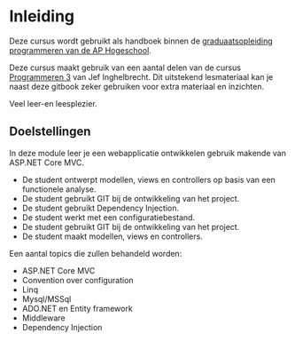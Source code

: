 # Inleiding

Deze cursus wordt gebruikt als handboek binnen de [graduaatsopleiding programmeren van de AP Hogeschool](https://www.ap.be/graduaat/programmeren).

Deze cursus maakt gebruik van een aantal delen van de cursus [Programmeren 3](https://modernways.be/myap/it/school/course/Programmeren%203.html) van Jef Inghelbrecht. Dit uitstekend lesmateriaal kan je naast deze gitbook zeker gebruiken voor extra materiaal en inzichten.

Veel leer-en leesplezier.

## Doelstellingen

In deze module leer je een webapplicatie ontwikkelen gebruik makende van ASP.NET Core MVC.

* De student ontwerpt modellen, views en controllers op basis van een functionele analyse.
* De student gebruikt GIT bij de ontwikkeling van het project.
* De student gebruikt Dependency Injection. 
* De student werkt met een configuratiebestand. 
* De student gebruikt GIT bij de ontwikkeling van het project. 
* De student maakt modellen, views en controllers.

Een aantal topics die zullen behandeld worden:

* ASP.NET Core MVC
* Convention over configuration
* Linq
* Mysql/MSSql
* ADO.NET en Entity framework
* Middleware
* Dependency Injection





